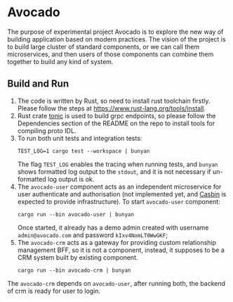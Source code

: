 # Avocado

The purpose of experimental project Avocado is to explore the new way of building application based on modern practices. The vision of the project is to build large cluster of standard components, or we can call them microservices, and then users of those components can combine them together to build any kind of system.

## Build and Run
1. The code is written by Rust, so need to install rust toolchain firstly. Please follow the steps at https://www.rust-lang.org/tools/install.
2. Rust crate [tonic](https://github.com/hyperium/tonic) is used to build grpc endpoints, so please follow the Dependencies section of the README on the repo to install tools for compiling proto IDL.
3. To run both unit tests and integration tests:
    ```commandline
    TEST_LOG=1 cargo test --workspace | bunyan
    ```
   The flag `TEST_LOG` enables the tracing when running tests, and `bunyan` shows formatted log output to the `stdout`, and it is not necessary if un-formatted log output is ok.
4. The `avocado-user` component acts as an independent microservice for user authenticate and authorisation (not implemented yet, and [Casbin](https://github.com/casbin/casbin-rs) is expected to provide infrastructure). To start `avocado-user` component:
    ```commandline
    cargo run --bin avocado-user | bunyan
    ```
   Once started, it already has a demo admin created with username `admin@avocado.com` and password `kIxv4NomLT0WwGKF`;
5. The `avocado-crm` acts as a gateway for providing custom relationship management BFF, so it is not a component, instead, it supposes to be a CRM system built by existing component.
   ```commandline
   cargo run --bin avocado-crm | bunyan
   ```
The `avocado-crm` depends on `avocado-user`, after running both, the backend of crm is ready for user to login.
